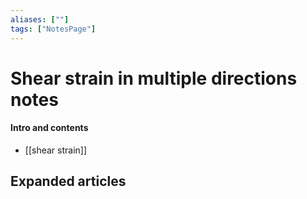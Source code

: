 ```yaml
---
aliases: [""]
tags: ["NotesPage"]
---
```


# Shear strain in multiple directions notes

#### Intro and contents
- [[shear strain]]


## Expanded articles

